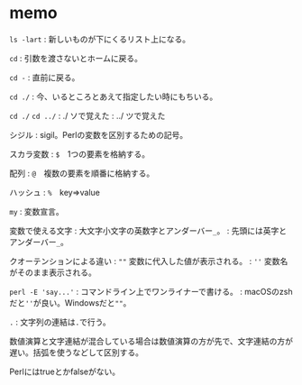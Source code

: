 memo
====

`ls -lart`
:    新しいものが下にくるリスト上になる。

`cd`
:    引数を渡さないとホームに戻る。

`cd -`
:    直前に戻る。

`cd ./`
:    今、いるところとあえて指定したい時にもちいる。

`cd ./`
`cd ../`
:    ./ ソで覚えた
:    ../ ツで覚えた

シジル
:   sigil。Perlの変数を区別するための記号。

スカラ変数
:   `$`　1つの要素を格納する。

配列
:   `@`　複数の要素を順番に格納する。

ハッシュ
:   `%`　key=>value

`my`
:   変数宣言。

変数で使える文字
:   大文字小文字の英数字とアンダーバー`_`。
:   先頭には英字とアンダーバー`_`。

クオーテンションによる違い
:  `""` 変数に代入した値が表示される。
:  `''` 変数名がそのまま表示される。


`perl -E 'say...'`
:   コマンドライン上でワンライナーで書ける。
:   macOSのzshだと`''`が良い。Windowsだと`""`。

`.`
:   文字列の連結は`.`で行う。

数値演算と文字連結が混合している場合は数値演算の方が先で、文字連結の方が遅い。括弧を使うなどして区別する。

Perlにはtrueとかfalseがない。